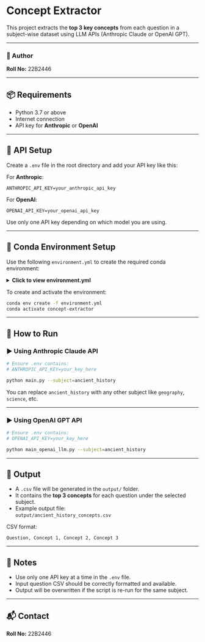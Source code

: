 # Concept Extractor

This project extracts the **top 3 key concepts** from each question in a subject-wise dataset using LLM APIs (Anthropic Claude or OpenAI GPT).

---

### 👤 Author  
**Roll No:** 22B2446

---

## 📦 Requirements

- Python 3.7 or above  
- Internet connection  
- API key for **Anthropic** or **OpenAI**

---

## 🔐 API Setup

Create a `.env` file in the root directory and add your API key like this:

For **Anthropic**:
```
ANTHROPIC_API_KEY=your_anthropic_api_key
```

For **OpenAI**:
```
OPENAI_API_KEY=your_openai_api_key
```

Use only one API key depending on which model you are using.

---

## 🧪 Conda Environment Setup

Use the following `environment.yml` to create the required conda environment:

<details>
<summary><strong>Click to view environment.yml</strong></summary>

```yaml
name: concept-extractor
channels:
  - defaults
  - conda-forge
dependencies:
  - python=3.8
  - pip
  - pip:
      - python-dotenv
      - openai
      - anthropic
      - pandas
```
</details>

To create and activate the environment:

```bash
conda env create -f environment.yml
conda activate concept-extractor
```

---

## 🚀 How to Run

### ▶️ Using Anthropic Claude API

```bash
# Ensure .env contains:
# ANTHROPIC_API_KEY=your_key_here

python main.py --subject=ancient_history
```

You can replace `ancient_history` with any other subject like `geography`, `science`, etc.

---

### ▶️ Using OpenAI GPT API

```bash
# Ensure .env contains:
# OPENAI_API_KEY=your_key_here

python main_openai_llm.py --subject=ancient_history
```

---

## 📄 Output

- A `.csv` file will be generated in the `output/` folder.
- It contains the **top 3 concepts** for each question under the selected subject.
- Example output file:  
  `output/ancient_history_concepts.csv`

CSV format:

```
Question, Concept 1, Concept 2, Concept 3
```

---

## 📌 Notes

- Use only one API key at a time in the `.env` file.
- Input question CSV should be correctly formatted and available.
- Output will be overwritten if the script is re-run for the same subject.

---

## 📬 Contact

**Roll No:** 22B2446
